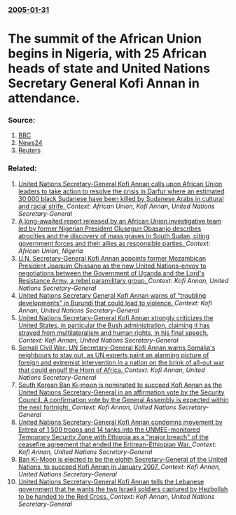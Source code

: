 ### [2005-01-31](/news/2005/01/31/index.md)

#  The summit of the African Union begins in Nigeria, with 25 African heads of state and United Nations Secretary General Kofi Annan in attendance. 




### Source:

1. [BBC](http://news.bbc.co.uk/2/hi/africa/4220447.stm)
2. [News24](http://www.news24.com/News24/Africa/News/0,,2-11-1447_1654857,00.html)
3. [Reuters](http://www.reuters.co.uk/newsArticle.jhtml?type=worldNews&storyID=663535)

### Related:

1. [ United Nations Secretary-General Kofi Annan calls upon African Union leaders to take action to resolve the crisis in Darfur where an estimated 30,000 black Sudanese have been killed by Sudanese Arabs in cultural and racial strife. ](/news/2004/07/6/united-nations-secretary-general-kofi-annan-calls-upon-african-union-leaders-to-take-action-to-resolve-the-crisis-in-darfur-where-an-estima.md) _Context: African Union, Kofi Annan, United Nations Secretary-General_
2. [A long-awaited report released by an African Union investigative team led by former Nigerian President Olusegun Obasanjo describes atrocities and the discovery of mass graves in South Sudan, citing government forces and their allies as responsible parties. ](/news/2015/10/29/a-long-awaited-report-released-by-an-african-union-investigative-team-led-by-former-nigerian-president-olusegun-obasanjo-describes-atrocitie.md) _Context: African Union, Nigeria_
3. [ U.N. Secretary-General Kofi Annan appoints former Mozambican President Joaquim Chissano as the new United Nations-envoy to negotiations between the Government of Uganda and the Lord's Resistance Army, a rebel paramilitary group. ](/news/2006/12/5/u-n-secretary-general-kofi-annan-appoints-former-mozambican-president-joaquim-chissano-as-the-new-united-nations-envoy-to-negotiations-bet.md) _Context: Kofi Annan, United Nations Secretary-General_
4. [ United Nations Secretary General Kofi Annan warns of "troubling developments" in Burundi that could lead to violence. ](/news/2006/12/24/united-nations-secretary-general-kofi-annan-warns-of-troubling-developments-in-burundi-that-could-lead-to-violence.md) _Context: Kofi Annan, United Nations Secretary-General_
5. [ United Nations Secretary-General Kofi Annan strongly criticizes the United States, in particular the Bush administration, claiming it has strayed from multilateralism and human rights, in his final speech. ](/news/2006/12/11/united-nations-secretary-general-kofi-annan-strongly-criticizes-the-united-states-in-particular-the-bush-administration-claiming-it-has-s.md) _Context: Kofi Annan, United Nations Secretary-General_
6. [ Somali Civil War: UN Secretary-General Kofi Annan warns Somalia's neighbours to stay out, as UN experts paint an alarming picture of foreign and extremist intervention in a nation on the brink of all-out war that could engulf the Horn of Africa. ](/news/2006/11/19/somali-civil-war-un-secretary-general-kofi-annan-warns-somalia-s-neighbours-to-stay-out-as-un-experts-paint-an-alarming-picture-of-foreig.md) _Context: Kofi Annan, United Nations Secretary-General_
7. [ South Korean Ban Ki-moon is nominated to succeed Kofi Annan as the United Nations Secretary-General in an affirmation vote by the Security Council. A confirmation vote by the General Assembly is expected within the next fortnight. ](/news/2006/10/9/south-korean-ban-ki-moon-is-nominated-to-succeed-kofi-annan-as-the-united-nations-secretary-general-in-an-affirmation-vote-by-the-security.md) _Context: Kofi Annan, United Nations Secretary-General_
8. [ United Nations Secretary-General Kofi Annan condemns movement by Eritrea of 1,500 troops and 14 tanks into the UNMEE-monitored Temporary Security Zone with Ethiopia as a "major breach" of the ceasefire agreement that ended the Eritrean-Ethiopian War. ](/news/2006/10/16/united-nations-secretary-general-kofi-annan-condemns-movement-by-eritrea-of-1-500-troops-and-14-tanks-into-the-unmee-monitored-temporary-se.md) _Context: Kofi Annan, United Nations Secretary-General_
9. [ Ban Ki-Moon is elected to be the eighth Secretary-General of the United Nations, to succeed Kofi Annan in January 2007. ](/news/2006/10/13/ban-ki-moon-is-elected-to-be-the-eighth-secretary-general-of-the-united-nations-to-succeed-kofi-annan-in-january-2007.md) _Context: Kofi Annan, United Nations Secretary-General_
10. [ United Nations Secretary-General Kofi Annan tells the Lebanese government that he wants the two Israeli soldiers captured by Hezbollah to be handed to the Red Cross. ](/news/2006/08/28/united-nations-secretary-general-kofi-annan-tells-the-lebanese-government-that-he-wants-the-two-israeli-soldiers-captured-by-hezbollah-to-b.md) _Context: Kofi Annan, United Nations Secretary-General_
